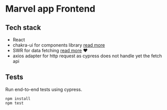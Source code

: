 # Marvel app Frontend

## Tech stack

- React
- chakra-ui for components library [read more](https://chakra-ui.com/)
- SWR for data fetching [read more](https://swr.now.sh/) :heart:
- axios adapter for http request as cypress does not handle yet the fetch api

## Tests

Run end-to-end tests using cypress.

```
npm install
npm test
```
